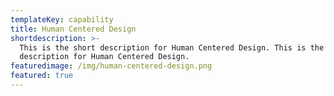 ```yaml
---
templateKey: capability
title: Human Centered Design
shortdescription: >-
  This is the short description for Human Centered Design. This is the short
  description for Human Centered Design.
featuredimage: /img/human-centered-design.png
featured: true
---
```


